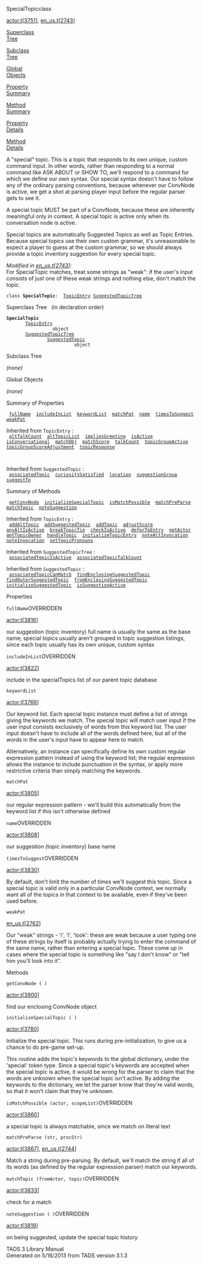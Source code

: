 <span class="title">SpecialTopic</span><span class="type">class</span>

[actor.t](../file/actor.t.html)\[[3751](../source/actor.t.html#3751)\],
[en_us.t](../file/en_us.t.html)\[[2743](../source/en_us.t.html#2743)\]

[Superclass  
Tree](#_SuperClassTree_)

[Subclass  
Tree](#_SubClassTree_)

[Global  
Objects](#_ObjectSummary_)

[Property  
Summary](#_PropSummary_)

[Method  
Summary](#_MethodSummary_)

[Property  
Details](#_Properties_)

[Method  
Details](#_Methods_)

<div class="fdesc">

A "special" topic. This is a topic that responds to its own unique,
custom command input. In other words, rather than responding to a normal
command like ASK ABOUT or SHOW TO, we'll respond to a command for which
we define our own syntax. Our special syntax doesn't have to follow any
of the ordinary parsing conventions, because whenever our ConvNode is
active, we get a shot at parsing player input before the regular parser
gets to see it.

A special topic MUST be part of a ConvNode, because these are inherently
meaningful only in context. A special topic is active only when its
conversation node is active.

Special topics are automatically Suggested Topics as well as Topic
Entries. Because special topics use their own custom grammar, it's
unreasonable to expect a player to guess at the custom grammar, so we
should always provide a topic inventory suggestion for every special
topic.

*Modified in
[en_us.t](../file/en_us.t.html)\[[2743](../source/en_us.t.html#2743)\]:*  
For SpecialTopic matches, treat some strings as "weak": if the user's
input consists of just one of these weak strings and nothing else, don't
match the topic.

`class `**`SpecialTopic`**` :   `[`TopicEntry`](../object/TopicEntry.html)`   `[`SuggestedTopicTree`](../object/SuggestedTopicTree.html)

</div>

<span id="_SuperClassTree_"></span>

<div class="mjhd">

<span class="hdln">Superclass Tree</span>   (in declaration order)

</div>

**`SpecialTopic`**  
`         `[`TopicEntry`](../object/TopicEntry.html)  
`                 object`  
`         `[`SuggestedTopicTree`](../object/SuggestedTopicTree.html)  
`                 `[`SuggestedTopic`](../object/SuggestedTopic.html)  
`                         object`  
<span id="_SubClassTree_"></span>

<div class="mjhd">

<span class="hdln">Subclass Tree</span>  

</div>

*(none)* <span id="_ObjectSummary_"></span>

<div class="mjhd">

<span class="hdln">Global Objects</span>  

</div>

*(none)* <span id="_PropSummary_"></span>

<div class="mjhd">

<span class="hdln">Summary of Properties</span>  

</div>

` `[`fullName`](#fullName)`  `[`includeInList`](#includeInList)`  `[`keywordList`](#keywordList)`  `[`matchPat`](#matchPat)`  `[`name`](#name)`  `[`timesToSuggest`](#timesToSuggest)`  `[`weakPat`](#weakPat)`  `

Inherited from `TopicEntry` :  
` `[`altTalkCount`](../object/TopicEntry.html#altTalkCount)`  `[`altTopicList`](../object/TopicEntry.html#altTopicList)`  `[`impliesGreeting`](../object/TopicEntry.html#impliesGreeting)`  `[`isActive`](../object/TopicEntry.html#isActive)`  `[`isConversational`](../object/TopicEntry.html#isConversational)`  `[`matchObj`](../object/TopicEntry.html#matchObj)`  `[`matchScore`](../object/TopicEntry.html#matchScore)`  `[`talkCount`](../object/TopicEntry.html#talkCount)`  `[`topicGroupActive`](../object/TopicEntry.html#topicGroupActive)`  `[`topicGroupScoreAdjustment`](../object/TopicEntry.html#topicGroupScoreAdjustment)`  `[`topicResponse`](../object/TopicEntry.html#topicResponse)`  `

` `

Inherited from `SuggestedTopic` :  
` `[`associatedTopic`](../object/SuggestedTopic.html#associatedTopic)`  `[`curiositySatisfied`](../object/SuggestedTopic.html#curiositySatisfied)`  `[`location`](../object/SuggestedTopic.html#location)`  `[`suggestionGroup`](../object/SuggestedTopic.html#suggestionGroup)`  `[`suggestTo`](../object/SuggestedTopic.html#suggestTo)`  `

<span id="_MethodSummary_"></span>

<div class="mjhd">

<span class="hdln">Summary of Methods</span>  

</div>

` `[`getConvNode`](#getConvNode)`  `[`initializeSpecialTopic`](#initializeSpecialTopic)`  `[`isMatchPossible`](#isMatchPossible)`  `[`matchPreParse`](#matchPreParse)`  `[`matchTopic`](#matchTopic)`  `[`noteSuggestion`](#noteSuggestion)`  `

Inherited from `TopicEntry` :  
` `[`addAltTopic`](../object/TopicEntry.html#addAltTopic)`  `[`addSuggestedTopic`](../object/TopicEntry.html#addSuggestedTopic)`  `[`addTopic`](../object/TopicEntry.html#addTopic)`  `[`adjustScore`](../object/TopicEntry.html#adjustScore)`  `[`anyAltIsActive`](../object/TopicEntry.html#anyAltIsActive)`  `[`breakTopicTie`](../object/TopicEntry.html#breakTopicTie)`  `[`checkIsActive`](../object/TopicEntry.html#checkIsActive)`  `[`deferToEntry`](../object/TopicEntry.html#deferToEntry)`  `[`getActor`](../object/TopicEntry.html#getActor)`  `[`getTopicOwner`](../object/TopicEntry.html#getTopicOwner)`  `[`handleTopic`](../object/TopicEntry.html#handleTopic)`  `[`initializeTopicEntry`](../object/TopicEntry.html#initializeTopicEntry)`  `[`noteAltInvocation`](../object/TopicEntry.html#noteAltInvocation)`  `[`noteInvocation`](../object/TopicEntry.html#noteInvocation)`  `[`setTopicPronouns`](../object/TopicEntry.html#setTopicPronouns)`  `

Inherited from `SuggestedTopicTree` :  
` `[`associatedTopicIsActive`](../object/SuggestedTopicTree.html#associatedTopicIsActive)`  `[`associatedTopicTalkCount`](../object/SuggestedTopicTree.html#associatedTopicTalkCount)`  `

Inherited from `SuggestedTopic` :  
` `[`associatedTopicCanMatch`](../object/SuggestedTopic.html#associatedTopicCanMatch)`  `[`findEnclosingSuggestedTopic`](../object/SuggestedTopic.html#findEnclosingSuggestedTopic)`  `[`findOuterSuggestedTopic`](../object/SuggestedTopic.html#findOuterSuggestedTopic)`  `[`fromEnclosingSuggestedTopic`](../object/SuggestedTopic.html#fromEnclosingSuggestedTopic)`  `[`initializeSuggestedTopic`](../object/SuggestedTopic.html#initializeSuggestedTopic)`  `[`isSuggestionActive`](../object/SuggestedTopic.html#isSuggestionActive)`  `

<span id="_Properties_"></span>

<div class="mjhd">

<span class="hdln">Properties</span>  

</div>

<span id="fullName"></span>

`fullName`<span class="rem">OVERRIDDEN</span>

[actor.t](../file/actor.t.html)\[[3816](../source/actor.t.html#3816)\]

<div class="desc">

our suggestion (topic inventory) full name is usually the same as the
base name; special topics usually aren't grouped in topic suggestion
listings, since each topic usually has its own unique, custom syntax

</div>

<span id="includeInList"></span>

`includeInList`<span class="rem">OVERRIDDEN</span>

[actor.t](../file/actor.t.html)\[[3822](../source/actor.t.html#3822)\]

<div class="desc">

include in the specialTopics list of our parent topic database

</div>

<span id="keywordList"></span>

`keywordList`

[actor.t](../file/actor.t.html)\[[3766](../source/actor.t.html#3766)\]

<div class="desc">

Our keyword list. Each special topic instance must define a list of
strings giving the keywords we match. The special topic will match user
input if the user input consists exclusively of words from this keyword
list. The user input doesn't have to include all of the words defined
here, but all of the words in the user's input have to appear here to
match.

Alternatively, an instance can specifically define its own custom
regular expression pattern instead of using the keyword list; the
regular expression allows the instance to include punctuation in the
syntax, or apply more restrictive criteria than simply matching the
keywords.

</div>

<span id="matchPat"></span>

`matchPat`

[actor.t](../file/actor.t.html)\[[3805](../source/actor.t.html#3805)\]

<div class="desc">

our regular expression pattern - we'll build this automatically from the
keyword list if this isn't otherwise defined

</div>

<span id="name"></span>

`name`<span class="rem">OVERRIDDEN</span>

[actor.t](../file/actor.t.html)\[[3808](../source/actor.t.html#3808)\]

<div class="desc">

our suggestion (topic inventory) base name

</div>

<span id="timesToSuggest"></span>

`timesToSuggest`<span class="rem">OVERRIDDEN</span>

[actor.t](../file/actor.t.html)\[[3830](../source/actor.t.html#3830)\]

<div class="desc">

By default, don't limit the number of times we'll suggest this topic.
Since a special topic is valid only in a particular ConvNode context, we
normally want all of the topics in that context to be available, even if
they've been used before.

</div>

<span id="weakPat"></span>

`weakPat`

[en_us.t](../file/en_us.t.html)\[[2762](../source/en_us.t.html#2762)\]

<div class="desc">

Our "weak" strings - 'i', 'l', 'look': these are weak because a user
typing one of these strings by itself is probably actually trying to
enter the command of the same name, rather than entering a special
topic. These come up in cases where the special topic is something like
"say I don't know" or "tell him you'll look into it".

</div>

<span id="_Methods_"></span>

<div class="mjhd">

<span class="hdln">Methods</span>  

</div>

<span id="getConvNode"></span>

`getConvNode ( )`

[actor.t](../file/actor.t.html)\[[3900](../source/actor.t.html#3900)\]

<div class="desc">

find our enclosing ConvNode object

</div>

<span id="initializeSpecialTopic"></span>

`initializeSpecialTopic ( )`

[actor.t](../file/actor.t.html)\[[3780](../source/actor.t.html#3780)\]

<div class="desc">

Initialize the special topic. This runs during pre-initialization, to
give us a chance to do pre-game set-up.

This routine adds the topic's keywords to the global dictionary, under
the 'special' token type. Since a special topic's keywords are accepted
when the special topic is active, it would be wrong for the parser to
claim that the words are unknown when the special topic isn't active. By
adding the keywords to the dictionary, we let the parser know that
they're valid words, so that it won't claim that they're unknown.

</div>

<span id="isMatchPossible"></span>

`isMatchPossible (actor, scopeList)`<span class="rem">OVERRIDDEN</span>

[actor.t](../file/actor.t.html)\[[3860](../source/actor.t.html#3860)\]

<div class="desc">

a special topic is always matchable, since we match on literal text

</div>

<span id="matchPreParse"></span>

`matchPreParse (str, procStr)`

[actor.t](../file/actor.t.html)\[[3867](../source/actor.t.html#3867)\],
[en_us.t](../file/en_us.t.html)\[[2744](../source/en_us.t.html#2744)\]

<div class="desc">

Match a string during pre-parsing. By default, we'll match the string if
all of its words (as defined by the regular expression parser) match our
keywords.

</div>

<span id="matchTopic"></span>

`matchTopic (fromActor, topic)`<span class="rem">OVERRIDDEN</span>

[actor.t](../file/actor.t.html)\[[3833](../source/actor.t.html#3833)\]

<div class="desc">

check for a match

</div>

<span id="noteSuggestion"></span>

`noteSuggestion ( )`<span class="rem">OVERRIDDEN</span>

[actor.t](../file/actor.t.html)\[[3819](../source/actor.t.html#3819)\]

<div class="desc">

on being suggested, update the special topic history

</div>

<div class="ftr">

TADS 3 Library Manual  
Generated on 5/16/2013 from TADS version 3.1.3

</div>
